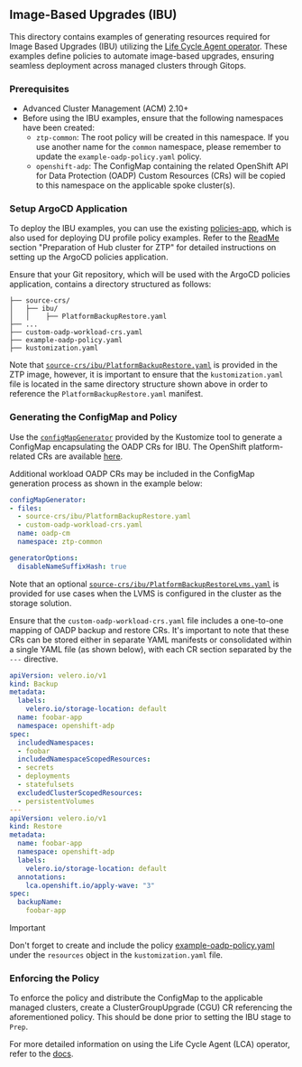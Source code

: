 ## Image-Based Upgrades (IBU)
This directory contains examples of generating resources required for Image Based Upgrades (IBU) utilizing the [Life Cycle Agent operator](https://github.com/openshift-kni/lifecycle-agent). These examples define policies to automate image-based upgrades, ensuring seamless deployment across managed clusters through Gitops.


### Prerequisites

* Advanced Cluster Management (ACM) 2.10+
* Before using the IBU examples, ensure that the following namespaces have been created:
  - `ztp-common`: The root policy will be created in this namespace. If you use another name for the `common` namespace, please remember to update the `example-oadp-policy.yaml` policy.
  - `openshift-adp`: The ConfigMap containing the related OpenShift API for Data Protection (OADP) Custom Resources (CRs) will be copied to this namespace on the applicable spoke cluster(s).

### Setup ArgoCD Application

To deploy the IBU examples, you can use the existing [policies-app](https://github.com/openshift-kni/cnf-features-deploy/blob/master/ztp/gitops-subscriptions/argocd/deployment/policies-app.yaml), which is also used for deploying DU profile policy examples. Refer to the [ReadMe](https://github.com/openshift-kni/cnf-features-deploy/blob/master/ztp/gitops-subscriptions/argocd/README.md) section "Preparation of Hub cluster for ZTP" for detailed instructions on setting up the ArgoCD policies application.

Ensure that your Git repository, which will be used with the ArgoCD policies application, contains a directory structured as follows:

```plaintext
├── source-crs/
│   ├── ibu/
│   │    ├── PlatformBackupRestore.yaml
├── ...
├── custom-oadp-workload-crs.yaml
├── example-oadp-policy.yaml
├── kustomization.yaml
```

Note that [`source-crs/ibu/PlatformBackupRestore.yaml`](https://github.com/openshift-kni/cnf-features-deploy/tree/master/ztp/source-crs/ibu/PlatformBackupRestore.yaml) is provided in the ZTP image, however, it is important to ensure that the `kustomization.yaml` file is located in the same directory structure shown above in order to reference the `PlatformBackupRestore.yaml` manifest.

### Generating the ConfigMap and Policy

Use the [`configMapGenerator`](https://kubernetes.io/docs/tasks/manage-kubernetes-objects/kustomization/#configmapgenerator) provided by the Kustomize tool to generate a ConfigMap encapsulating the OADP CRs for IBU. The OpenShift platform-related CRs are available [here](https://github.com/openshift-kni/cnf-features-deploy/tree/master/ztp/source-crs/ibu/PlatformBackupRestore.yaml).

Additional workload OADP CRs may be included in the ConfigMap generation process as shown in the example below:

```yaml
configMapGenerator:
- files:
  - source-crs/ibu/PlatformBackupRestore.yaml
  - custom-oadp-workload-crs.yaml
  name: oadp-cm
  namespace: ztp-common

generatorOptions:
  disableNameSuffixHash: true
```

Note that an optional [`source-crs/ibu/PlatformBackupRestoreLvms.yaml`](https://github.com/openshift-kni/cnf-features-deploy/tree/master/ztp/source-crs/ibu/PlatformBackupRestoreLvms.yaml) is provided for
use cases when the LVMS is configured in the cluster as the storage solution.

Ensure that the `custom-oadp-workload-crs.yaml` file includes a one-to-one mapping of OADP backup and restore CRs. It's important to note that these CRs can be stored either in separate YAML manifests or consolidated within a single YAML file (as shown below), with each CR section separated by the `---` directive.

```yaml
apiVersion: velero.io/v1
kind: Backup
metadata:
  labels:
    velero.io/storage-location: default
  name: foobar-app
  namespace: openshift-adp
spec:
  includedNamespaces:
  - foobar
  includedNamespaceScopedResources:
  - secrets
  - deployments
  - statefulsets
  excludedClusterScopedResources:
  - persistentVolumes
---
apiVersion: velero.io/v1
kind: Restore
metadata:
  name: foobar-app
  namespace: openshift-adp
  labels:
    velero.io/storage-location: default
  annotations:
    lca.openshift.io/apply-wave: "3"
spec:
  backupName:
    foobar-app
```

> [!IMPORTANT]
> Don't forget to create and include the policy [example-oadp-policy.yaml](./example-oadp-policy.yaml) under the `resources` object in the `kustomization.yaml` file.


### Enforcing the Policy

To enforce the policy and distribute the ConfigMap to the applicable managed clusters, create a ClusterGroupUpgrade (CGU) CR referencing the aforementioned policy. This should be done prior to setting the IBU stage to `Prep`.

For more detailed information on using the Life Cycle Agent (LCA) operator, refer to the [docs](https://github.com/openshift-kni/lifecycle-agent/tree/main/docs).
